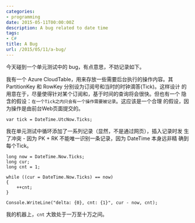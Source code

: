 ```yaml
---
categories:
- programming
date: 2015-05-11T00:00:00Z
description: A bug related to date time
tags:
- C#
title: A Bug
url: /2015/05/11/a-bug/
---
```



今天碰到一个单元测试中的 bug，有点意思，不妨记录如下。

我有一个 Azure CloudTable，用来存放一些需要后台执行的操作内容。其
PartitionKey 和 RowKey 分别设为订阅号和当时的时钟滴答(Tick)。这样设计
的用意在于，尽量使得针对某个订阅和，基于时间的查询将会很快。但也有一个
隐含的假设：`在一个Tick之内只会有一个操作需要被记录`。这应该是一个合理
的假设，因为操作是由前台Web页面提交的。

    var tick = DateTime.UtcNow.Ticks;

我在单元测试中循环添加了一系列记录（显然，不是通过网页），插入记录时发
生了冲突 - 因为 PK + RK 不能唯一识别一条记录，因为 DateTime 本身远非精
确到每个Tick。

    long now = DateTime.Now.Ticks;
	long cur;
	long cnt = 1;

    while ((cur = DateTime.Now.Ticks) == now)
	{
	    ++cnt;
	}

    Console.WriteLine("delta: {0}, cnt: {1}", cur - now, cnt);

我的机器上，`cnt` 大致处于一万至十万之间。
